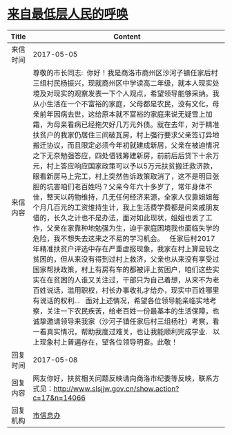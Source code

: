 # <a href="http://www.shangluo.gov.cn/zmhd/ldxxxx.jsp?urltype=leadermail.LeaderMailContentUrl&wbtreeid=1112&leadermailid=4123">来自最低层人民的呼唤</a>
| Title |                                                                                                                                                                                                                                                                                                                                                                           Content                                                                                                                                                                                                                                                                                                                                                                            |
|:-----:|--------------------------------------------------------------------------------------------------------------------------------------------------------------------------------------------------------------------------------------------------------------------------------------------------------------------------------------------------------------------------------------------------------------------------------------------------------------------------------------------------------------------------------------------------------------------------------------------------------------------------------------------------------------------------------------------------------------------------------------------------------------|
| 来信时间  | 2017-05-05                                                                                                                                                                                                                                                                                                                                                                                                                                                                                                                                                                                                                                                                                                                                                   |
| 来信内容  | 尊敬的市长同志:  你好！我是商洛市商州区沙河子镇任家后村三组村民杨振兴，现就商州区中学读高二年级，就本人现实处境及对现实的观察发表一下个人观点，希望领导能够采纳。我从小生活在一个不富裕的家庭，父母都是农民，没有文化，母亲前年因病去世，这给原本就不富裕的家庭来说无疑雪上加霜，为母亲看病已经拖欠好几万元外债。就在去年，对于精准扶贫户的我家仍居住三间破瓦房，村上强行要求父亲签订异地搬迁协议，而且限定必须今年初就建成新居，父亲在被迫情况之下无奈勉强答应，四处借钱筹建新房，前前后后贷下十余万元，村上答应响应国家政策可以予以5万元扶贫搬迁救济款，眼看新房马上完工，村上突然告诉政策取消了，这不是明目张胆的坑害咱们老百姓吗？父亲今年六十多岁了，常年身体不佳，整天以药物维持，几无任何经济来源，全家人仅靠姐姐每个月几百元的工资维持生计，我上生活费学费都是问亲戚朋友借的，长久之计也不是办法，面对如此现状，姐姐也丢了工作，父亲在家靠种地勉强为生，迫于家庭困境我也面临失学的危险，我不想失去这来之不易的学习机会。   任家后村2017年精准扶贫户评选中存在严重虚报现象，我家在村上算是较之贫困的，但从来没有得到过村上救济，父亲也从来没有享受过国家帮扶政策，村上有房有车的都被评上贫困户，咱们这些实实在在贫困的人谁又关注过，干部只为自己着想，从来不为老百姓说话，滥用职权，村长办事收礼才给办，现实中百姓哪里有说话的权利...   面对上述情况，希望各位领导能亲临实地考察，关注一下农民疾苦，给老百姓一份最基本的生活保障，也诚挚邀请领导来我家（沙河子镇任家后村三组杨社）考察，看一看真实情况，帮助我度过难关，也让我能顺利完成学业.   以上现象村上普遍存在，望各位领导明查。此敬！ |
| 回复时间  | 2017-05-08                                                                                                                                                                                                                                                                                                                                                                                                                                                                                                                                                                                                                                                                                                                                                   |
| 回复内容  | 网友你好，扶贫相关问题反映请向商洛市纪委等反映，联系方式见：http://www.slsjjw.gov.cn/show.action?c=17&n=14066                                                                                                                                                                                                                                                                                                                                                                                                                                                                                                                                                                                                                                                                              |
| 回复机构  | <a href="../../category/agencies/市信息办.md">市信息办</a>                                                                                                                                                                                                                                                                                                                                                                                                                                                                                                                                                                                                                                                                                                           |